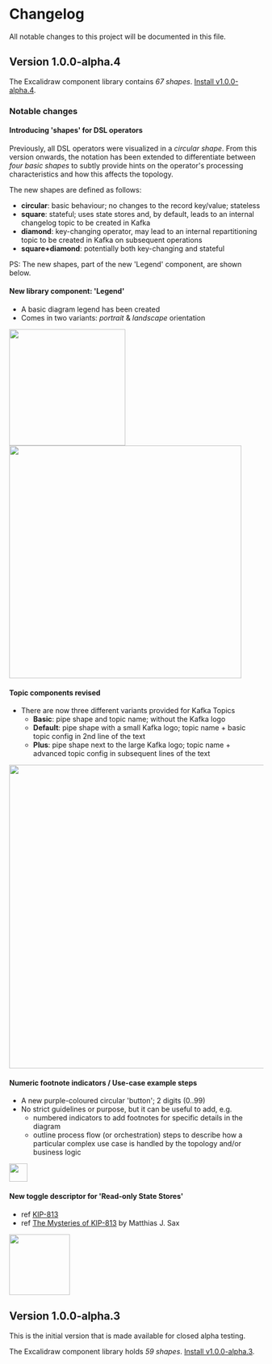 # Changelog

All notable changes to this project will be documented in this file.

## Version 1.0.0-alpha.4
The Excalidraw component library contains *67 shapes*.
[Install v1.0.0-alpha.4](https://excalidraw.com/#addLibrary=https%3A%2F%2Fraw.githubusercontent.com%2Fthriving-dev%2Fkafka-streams-topology-design%2Fmain%2Flibs%2Fkafka-streams-topology-design_v1.0.0-alpha.4.excalidrawlib).

### Notable changes

#### Introducing 'shapes' for DSL operators
Previously, all DSL operators were visualized in a _circular shape_. From this version onwards, the notation has been extended to differentiate between _four basic shapes_ to subtly provide hints on the operator's processing characteristics and how this affects the topology.

The new shapes are defined as follows:
* **circular**: basic behaviour; no changes to the record key/value; stateless
* **square**: stateful; uses state stores and, by default, leads to an internal changelog topic to be created in Kafka
* **diamond**: key-changing operator, may lead to an internal repartitioning topic to be created in Kafka on subsequent operations
* **square+diamond**: potentially both key-changing and stateful

PS: The new shapes, part of the new 'Legend' component, are shown below.

#### New library component: 'Legend'
* A basic diagram legend has been created
* Comes in two variants: _portrait_ & _landscape_ orientation

<img src="https://github.com/user-attachments/assets/5425dcec-41a7-4c94-8fdb-c79e61a0fa36" width="230"/>
<img src="https://github.com/user-attachments/assets/c93a1fd2-8199-4b85-9b66-a09f7a8434ab" width="460"/>

#### Topic components revised
* There are now three different variants provided for Kafka Topics
  * **Basic**: pipe shape and topic name; without the Kafka logo
  * **Default**: pipe shape with a small Kafka logo; topic name + basic topic config in 2nd line of the text
  * **Plus**: pipe shape next to the large Kafka logo; topic name + advanced topic config in subsequent lines of the text

<img src="https://github.com/user-attachments/assets/3e110bf9-bbfe-4c40-acd5-6eec6c032a4c" width="600"/>

#### Numeric footnote indicators / Use-case example steps
* A new purple-coloured circular 'button'; 2 digits (0..99)
* No strict guidelines or purpose, but it can be useful to add, e.g.
  * numbered indicators to add footnotes for specific details in the diagram
  * outline process flow (or orchestration) steps to describe how a particular complex use case is handled by the topology and/or business logic

<img src="https://github.com/user-attachments/assets/0a308df9-8b39-45fe-ace2-f19c63002d0d" width="36"/>

#### New toggle descriptor for 'Read-only State Stores'
* ref [KIP-813](https://cwiki.apache.org/confluence/display/KAFKA/KIP-813%3A+Shareable+State+Stores)
* ref [The Mysteries of KIP-813](https://medium.com/confluent/the-mysteries-of-kip-813-8fd2e85ac1d9) by Matthias J. Sax

<img src="https://github.com/user-attachments/assets/a4f0bf1f-5256-430f-b08c-cea8dee45493" width="120"/>


## Version 1.0.0-alpha.3

This is the initial version that is made available for closed alpha testing.

The Excalidraw component library holds *59 shapes*.
[Install v1.0.0-alpha.3](https://excalidraw.com/#addLibrary=https%3A%2F%2Fraw.githubusercontent.com%2Fthriving-dev%2Fkafka-streams-topology-design%2Fmain%2Flibs%2Fkafka-streams-topology-design_v1.0.0-alpha.3.excalidrawlib).
